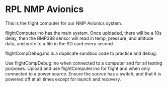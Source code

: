 # RPL NMP Avionics

This is the flight computer for our NMP Avionics system.

flightComputer.ino has the main system. Once uploaded, there will be a 10s delay, then the BMP388 sensor will read in temp, pressure, and altitude data, and write to a file in the SD card every second.

flightCompDebug.ino is a duplicate sandbox code to practice and debug. 

Use flightCompDebug.ino when connected to a computer and for all testing purposes. Upload and use flightComputer.ino for flight and when only connected to a power source. Ensure the source has a switch, and that it is powered off at all times except for launch and recovery. 
